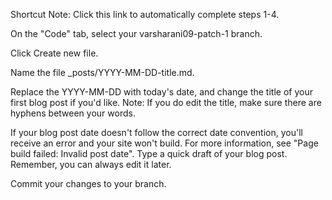 Shortcut Note: Click this link to automatically complete steps 1-4.

On the "Code" tab, select your varsharani09-patch-1 branch.

Click Create new file.

Name the file _posts/YYYY-MM-DD-title.md.

Replace the YYYY-MM-DD with today's date, and change the title of your first blog post if you'd like. Note: If you do edit the title, make sure there are hyphens between your words.

If your blog post date doesn't follow the correct date convention, you'll receive an error and your site won't build. For more information, see "Page build failed: Invalid post date".
Type a quick draft of your blog post. Remember, you can always edit it later.

Commit your changes to your branch.

